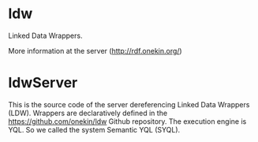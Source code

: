 ldw
===

Linked Data Wrappers.

More information at the server (http://rdf.onekin.org/)


# ldwServer
This is the source code of the server dereferencing Linked Data Wrappers (LDW). Wrappers are declaratively defined in the https://github.com/onekin/ldw Github repository. The execution engine is YQL. So we called the system Semantic YQL (SYQL). 
